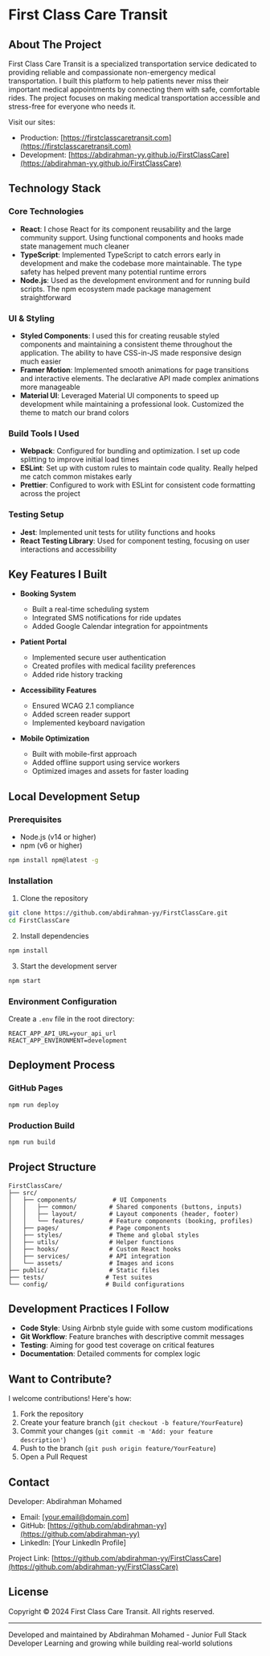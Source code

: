 # First Class Care Transit

## About The Project

First Class Care Transit is a specialized transportation service dedicated to providing reliable and compassionate non-emergency medical transportation. I built this platform to help patients never miss their important medical appointments by connecting them with safe, comfortable rides. The project focuses on making medical transportation accessible and stress-free for everyone who needs it.

Visit our sites:
- Production: [https://firstclasscaretransit.com](https://firstclasscaretransit.com)
- Development: [https://abdirahman-yy.github.io/FirstClassCare](https://abdirahman-yy.github.io/FirstClassCare)

## Technology Stack

### Core Technologies
- **React**: I chose React for its component reusability and the large community support. Using functional components and hooks made state management much cleaner
- **TypeScript**: Implemented TypeScript to catch errors early in development and make the codebase more maintainable. The type safety has helped prevent many potential runtime errors
- **Node.js**: Used as the development environment and for running build scripts. The npm ecosystem made package management straightforward

### UI & Styling
- **Styled Components**: I used this for creating reusable styled components and maintaining a consistent theme throughout the application. The ability to have CSS-in-JS made responsive design much easier
- **Framer Motion**: Implemented smooth animations for page transitions and interactive elements. The declarative API made complex animations more manageable
- **Material UI**: Leveraged Material UI components to speed up development while maintaining a professional look. Customized the theme to match our brand colors

### Build Tools I Used
- **Webpack**: Configured for bundling and optimization. I set up code splitting to improve initial load times
- **ESLint**: Set up with custom rules to maintain code quality. Really helped me catch common mistakes early
- **Prettier**: Configured to work with ESLint for consistent code formatting across the project

### Testing Setup
- **Jest**: Implemented unit tests for utility functions and hooks
- **React Testing Library**: Used for component testing, focusing on user interactions and accessibility

## Key Features I Built

- **Booking System**
  - Built a real-time scheduling system
  - Integrated SMS notifications for ride updates
  - Added Google Calendar integration for appointments

- **Patient Portal**
  - Implemented secure user authentication
  - Created profiles with medical facility preferences
  - Added ride history tracking

- **Accessibility Features**
  - Ensured WCAG 2.1 compliance
  - Added screen reader support
  - Implemented keyboard navigation

- **Mobile Optimization**
  - Built with mobile-first approach
  - Added offline support using service workers
  - Optimized images and assets for faster loading

## Local Development Setup

### Prerequisites

- Node.js (v14 or higher)
- npm (v6 or higher)
```bash
npm install npm@latest -g
```

### Installation

1. Clone the repository
```bash
git clone https://github.com/abdirahman-yy/FirstClassCare.git
cd FirstClassCare
```

2. Install dependencies
```bash
npm install
```

3. Start the development server
```bash
npm start
```

### Environment Configuration

Create a `.env` file in the root directory:
```
REACT_APP_API_URL=your_api_url
REACT_APP_ENVIRONMENT=development
```

## Deployment Process

### GitHub Pages
```bash
npm run deploy
```

### Production Build
```bash
npm run build
```

## Project Structure

```
FirstClassCare/
├── src/
│   ├── components/          # UI Components
│   │   ├── common/         # Shared components (buttons, inputs)
│   │   ├── layout/         # Layout components (header, footer)
│   │   └── features/       # Feature components (booking, profiles)
│   ├── pages/              # Page components
│   ├── styles/             # Theme and global styles
│   ├── utils/              # Helper functions
│   ├── hooks/              # Custom React hooks
│   ├── services/           # API integration
│   └── assets/             # Images and icons
├── public/                 # Static files
├── tests/                 # Test suites
└── config/                # Build configurations
```

## Development Practices I Follow

- **Code Style**: Using Airbnb style guide with some custom modifications
- **Git Workflow**: Feature branches with descriptive commit messages
- **Testing**: Aiming for good test coverage on critical features
- **Documentation**: Detailed comments for complex logic

## Want to Contribute?

I welcome contributions! Here's how:

1. Fork the repository
2. Create your feature branch (`git checkout -b feature/YourFeature`)
3. Commit your changes (`git commit -m 'Add: your feature description'`)
4. Push to the branch (`git push origin feature/YourFeature`)
5. Open a Pull Request

## Contact

Developer: Abdirahman Mohamed
- Email: [your.email@domain.com]
- GitHub: [https://github.com/abdirahman-yy](https://github.com/abdirahman-yy)
- LinkedIn: [Your LinkedIn Profile]

Project Link: [https://github.com/abdirahman-yy/FirstClassCare](https://github.com/abdirahman-yy/FirstClassCare)

## License

Copyright © 2024 First Class Care Transit. All rights reserved.

---
Developed and maintained by Abdirahman Mohamed - Junior Full Stack Developer
Learning and growing while building real-world solutions 